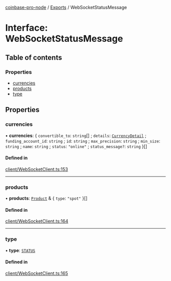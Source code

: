 [coinbase-pro-node](../README.md) / [Exports](../modules.md) / WebSocketStatusMessage

# Interface: WebSocketStatusMessage

## Table of contents

### Properties

- [currencies](WebSocketStatusMessage.md#currencies)
- [products](WebSocketStatusMessage.md#products)
- [type](WebSocketStatusMessage.md#type)

## Properties

### currencies

• **currencies**: { `convertible_to`: `string`[] ; `details`: [`CurrencyDetail`](CurrencyDetail.md) ; `funding_account_id`: `string` ; `id`: `string` ; `max_precision`: `string` ; `min_size`: `string` ; `name`: `string` ; `status`: ``"online"`` ; `status_message?`: `string`  }[]

#### Defined in

[client/WebSocketClient.ts:153](https://github.com/bennycode/coinbase-pro-node/blob/9734468/src/client/WebSocketClient.ts#L153)

___

### products

• **products**: [`Product`](Product.md) & { `type`: ``"spot"``  }[]

#### Defined in

[client/WebSocketClient.ts:164](https://github.com/bennycode/coinbase-pro-node/blob/9734468/src/client/WebSocketClient.ts#L164)

___

### type

• **type**: [`STATUS`](../enums/WebSocketResponseType.md#status)

#### Defined in

[client/WebSocketClient.ts:165](https://github.com/bennycode/coinbase-pro-node/blob/9734468/src/client/WebSocketClient.ts#L165)
